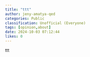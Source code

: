 ```yaml
---
title: "ttt"
author: jeny-amatya-qed
categories: Public
classification: Unofficial (Everyone)
tags: [opinion,about]
date: 2024-10-03 07:12:44 
likes: 0
---
```


ttt